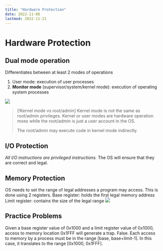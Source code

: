 ```yaml
---
title: "Hardware Protection"
date: 2022-11-08
lastmod: 2022-11-21
---
```

# Hardware Protection
## Dual mode operation
Differentiates between at least 2 modes of operations
1. User mode: execution of user processes
2. __Monitor mode__ (supervisor/system/kernel mode): execution of operating system processes

![](https://i.imgur.com/sXUhGdk.png)
> [!Kernel mode vs root/admin]
> Kernel mode is not the same as root/admin privileges. Kernel or user modes are hardware operation moes while the root/admin is just a user account in the OS. 
> 
> The root/admin may execute code in kernel mode indirectly.
## I/O Protection
_All I/O instructions are privileged instructions._ The OS will ensure that they are correct and legal.
## Memory Protection
OS needs to set the range of legal addresses a program may access. This is done using 2 registers.
Base register: holds the first legal memory address
Limit register: contains the size of the legal range
![](https://i.imgur.com/gNNgytr.png)
## Practice Problems
Given a base register value of 0x1000 and a limit register value of 0x1000, access to memory location 0x1FFF will generate a trap.
False. Each access to memory by a process must be in the range [base, base+limit-1]. In this case, it translates to the range [0x1000, 0x1FFF].
